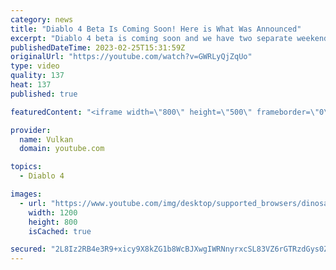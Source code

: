 ```yaml
---
category: news
title: "Diablo 4 Beta Is Coming Soon! Here is What Was Announced"
excerpt: "Diablo 4 beta is coming soon and we have two separate weekends to play, one for general public and another for pre-order only."
publishedDateTime: 2023-02-25T15:31:59Z
originalUrl: "https://youtube.com/watch?v=GWRLyQjZqUo"
type: video
quality: 137
heat: 137
published: true

featuredContent: "<iframe width=\"800\" height=\"500\" frameborder=\"0\" src=\"https://www.youtube.com/embed/GWRLyQjZqUo\" allow=\"accelerometer; autoplay; encrypted-media; gyroscope; picture-in-picture\" allowfullscreen></iframe>"

provider:
  name: Vulkan
  domain: youtube.com

topics:
  - Diablo 4

images:
  - url: "https://www.youtube.com/img/desktop/supported_browsers/dinosaur.png"
    width: 1200
    height: 800
    isCached: true

secured: "2L8Iz2RB4e3R9+xicy9X8kZG1b8WcBJXwgIWRNnyrxcSL83VZ6rGTRzdGys0Z89JQXF9W1nham28DNItP6rDAkcwUK+Y0FZRK5rDqeNqiieIvfGhoJG8/+mwEOzkwrMUNOmvOwPp3DO60yIP+mO/AlgURp0bUV1rWZa59+XmZkg8rhzlgQDLK8Db50zEb0VueGNNxJONo6US1FdI76LsmkBiJiRrHNcN0UZo5tbER1HrHirQUiDeSMN+OXmkvOGN+KkxcJSYzuArwJTiGWsIyAMwOPxSHnIUwviQ/wWDBUoyBOFbwvr0vHw2yQgJ22NQf/VAVkqS6IBm89qxDFyTI2nb4mzBbmWegI5JfowdIHOL8cEihrvzVclUWkMEAdlhvcXoeweQxdVFUHUIGFB3U9SpWMi5In4h7IAI0cimoG/cHcZgtDBHvw6F42ULe8sZ;qMbZVZugWHyBl8nauYzoFg=="
---
```


